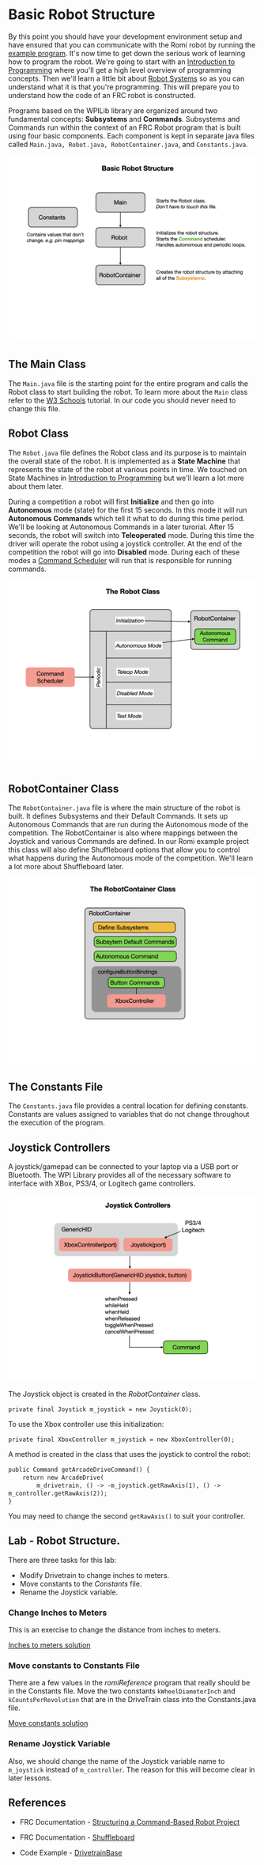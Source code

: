 # Basic Robot Structure
By this point you should have your development environment setup and have ensured that you can communicate with the Romi robot by running the [example program](romiExample).  It's now time to get down the serious work of learning how to program the robot.  We're going to start with an [Introduction to Programming](../Programming/introProgramming) where you'll get a high level overview of programming concepts.  Then we'll learn a little bit about [Robot Systems](../Concepts/RobotSystem/intro) so as you can understand what it is that you're programming. This will prepare you to understand how the code of an FRC robot is constructed.  

Programs based on the WPILib library are organized around two fundamental concepts: **Subsystems** and **Commands**. Subsystems and Commands run within the context of an FRC Robot program that is built using four basic components.  Each component is kept in separate java files called `Main.java, Robot.java, RobotContainer.java`, and `Constants.java`.  

![Robot Structure](../../images/Romi/Romi.010.jpeg)

## The Main Class
The `Main.java` file is the starting point for the entire program and calls the Robot class to start building the robot. To learn more about the `Main` class refer to the [W3 Schools](https://www.w3schools.com/java/java_syntax.asp) tutorial.  In our code you should never need to change this file.

## Robot Class
The `Robot.java` file defines the Robot class and its purpose is to maintain the overall state of the robot.  It is implemented as a **State Machine** that represents the state of the robot at various points in time.  We touched on State Machines in [Introduction to Programming](../Programming/introProgramming) but we'll learn a lot more about them later.

During a competition a robot will first **Initialize** and then go into **Autonomous** mode (state) for the first 15 seconds.  In this mode it will run **Autonomous Commands** which tell it what to do during this time period.  We'll be looking at Autonomous Commands in a later turorial.  After 15 seconds, the robot will switch into **Teleoperated** mode.  During this time the driver will operate the robot using a joystick controller.  At the end of the competition the robot will go into **Disabled** mode.  During each of these modes a [Command Scheduler](https://docs.wpilib.org/en/latest/docs/software/commandbased/command-scheduler.html) will run that is responsible for running commands.

![Robot Class](../../images/Romi/Romi.011.jpeg)

## RobotContainer Class

The `RobotContainer.java` file is where the main structure of the robot is built.  It defines Subsystems and their Default Commands.  It sets up Autonomous Commands that are run during the Autonomous mode of the competition.  The RobotContainer is also where mappings between the Joystick and various Commands are defined.  In our Romi example project this class will also define Shuffleboard options that allow you to control what happens during the Autonomous mode of the competition.  We'll learn a lot more about Shuffleboard later.

![RobotContainer Class](../../images/Romi/Romi.014.jpeg)

## The Constants File

The `Constants.java` file provides a central location for defining constants.  Constants are values assigned to variables that do not change throughout the execution of the program.  

## <a name="joystick"></a>Joystick Controllers
A joystick/gamepad can be connected to your laptop via a USB port or Bluetooth.  The WPI Library provides all of the necessary software to interface with XBox, PS3/4, or Logitech game controllers.

![Joysticks](../../images/Romi/Romi.032.jpeg)

The Joystick object is created in the *RobotContainer* class.

    private final Joystick m_joystick = new Joystick(0);

To use the Xbox controller use this initialization:

    private final XboxController m_joystick = new XboxController(0);

A method is created in the class that uses the joystick to control the robot:

    public Command getArcadeDriveCommand() {
        return new ArcadeDrive(
            m_drivetrain, () -> -m_joystick.getRawAxis(1), () -> m_controller.getRawAxis(2));
    }

You may need to change the second `getRawAxis()` to suit your controller.    

## Lab - Robot Structure.
There are three tasks for this lab:

- Modify Drivetrain to change inches to meters.
- Move constants to the *Constants* file.
- Rename the Joystick variable.

### Change Inches to Meters
This is an exercise to change the distance from inches to meters. 

[Inches to meters solution](solutionInchMeters)

### Move constants to Constants File
There are a few values in the *romiReference* program that really should be in the Constants file.  Move the two constants `kWheelDiameterInch` and `kCountsPerRevolution` that are in the DriveTrain class into the Constants.java file. 

[Move constants solution](solutionMoveConstants)

### Rename Joystick Variable
Also, we should change the name of the Joystick variable name to `m_joystick` instead of `m_controller`.  The reason for this will become clear in later lessons.



## References
- FRC Documentation - [Structuring a Command-Based Robot Project](https://docs.wpilib.org/en/latest/docs/software/commandbased/structuring-command-based-project.html?highlight=RobotContainer)

- FRC Documentation - [Shuffleboard](https://docs.wpilib.org/en/stable/docs/software/wpilib-tools/shuffleboard/index.html)

- Code Example - [DrivetrainBase](https://github.com/mjwhite8119/romi-examples/tree/main/DrivetrainBase)

<!-- <h3><span style="float:left">
<a href="romiExample">Previous</a></span>
<span style="float:right">
<a href="romiJoysticks">Next</a></span></h3> -->
